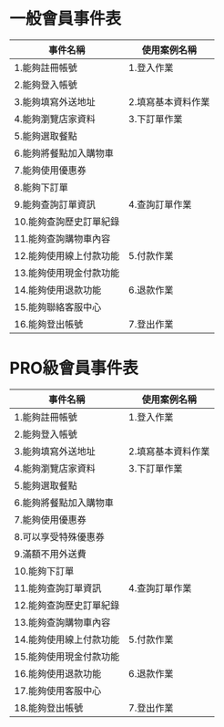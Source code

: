 # 一般會員事件表
|事件名稱|使用案例名稱|
|--|--|
|1.能夠註冊帳號|1.登入作業|
|2.能夠登入帳號||
|3.能夠填寫外送地址|2.填寫基本資料作業|
|4.能夠瀏覽店家資料|3.下訂單作業|
|5.能夠選取餐點||
|6.能夠將餐點加入購物車||
|7.能夠使用優惠券||
|8.能夠下訂單||
|9.能夠查詢訂單資訊|4.查詢訂單作業|
|10.能夠查詢歷史訂單紀錄||
|11.能夠查詢購物車內容||
|12.能夠使用線上付款功能|5.付款作業|
|13.能夠使用現金付款功能||
|14.能夠使用退款功能|6.退款作業|
|15.能夠聯絡客服中心||
|16.能夠登出帳號|7.登出作業|

# PRO級會員事件表
|事件名稱|使用案例名稱|
|--|--|
|1.能夠註冊帳號|1.登入作業|
|2.能夠登入帳號||
|3.能夠填寫外送地址|2.填寫基本資料作業|
|4.能夠瀏覽店家資料|3.下訂單作業|
|5.能夠選取餐點||
|6.能夠將餐點加入購物車||
|7.能夠使用優惠券||
|8.可以享受特殊優惠券||
|9.滿額不用外送費||
|10.能夠下訂單||
|11.能夠查詢訂單資訊|4.查詢訂單作業|
|12.能夠查詢歷史訂單紀錄||
|13.能夠查詢購物車內容||
|14.能夠使用線上付款功能|5.付款作業|
|15.能夠使用現金付款功能||
|16.能夠使用退款功能|6.退款作業|
|17.能夠使用客服中心||
|18.能夠登出帳號|7.登出作業|